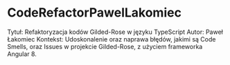 # CodeRefactorPawelLakomiec

Tytuł: Refaktoryzacja kodów Gilded-Rose w języku TypeScript
Autor: Paweł Łakomiec
Kontekst: Udoskonalenie oraz naprawa błędów, jakimi są Code Smells, oraz Issues w projekcie Gilded-Rose, z użyciem frameworka Angular 8.
